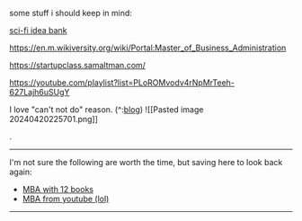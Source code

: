 some stuff i should keep in mind:

[sci-fi idea bank](https://www.notboring.co/p/sci-fi-idea-bank) 

https://en.m.wikiversity.org/wiki/Portal:Master_of_Business_Administration

https://startupclass.samaltman.com/

https://youtube.com/playlist?list=PLoROMvodv4rNpMrTeeh-627Lajh6uSUgY

I love "can't not do" reason. (^:[blog](https://medium.com/i-m-h-o/good-and-bad-reasons-to-become-an-entrepreneur-decf0766de8d)) 
![[Pasted image 20240420225701.png]]


.
___


I'm not sure the following are worth the time, but saving here to look back again:

- [MBA with 12 books](https://twitter.com/SystemSunday/status/1542122009013981185?ref_src=twsrc%5Etfw%7Ctwcamp%5Etweetembed%7Ctwterm%5E1542122009013981185%7Ctwgr%5Ec11007de06ffe4854aa485db1aed62acc1305e83%7Ctwcon%5Es1_&ref_url=https%3A%2F%2Fwww.redditmedia.com%2Fmediaembed%2Fvo42qp%2F%3Fresponsive%3Dtrueis_nightmode%3Dtrue) 
- [MBA from youtube (lol)](https://twitter.com/matt_gray_/status/1743160818466709828) 

___

